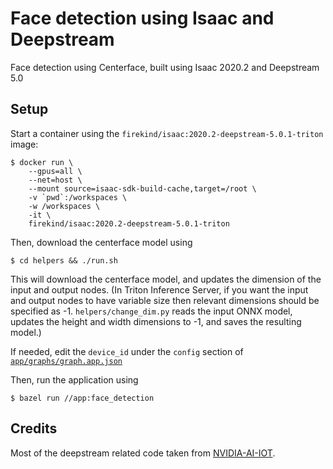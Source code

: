 # Face detection using Isaac and Deepstream

Face detection using Centerface, built using Isaac 2020.2 and Deepstream 5.0

## Setup

Start a container using the `firekind/isaac:2020.2-deepstream-5.0.1-triton` image:

```
$ docker run \
    --gpus=all \
    --net=host \
    --mount source=isaac-sdk-build-cache,target=/root \
    -v `pwd`:/workspaces \
    -w /workspaces \
    -it \
    firekind/isaac:2020.2-deepstream-5.0.1-triton
```

Then, download the centerface model using

```
$ cd helpers && ./run.sh
```

This will download the centerface model, and updates the dimension of the input and output nodes. (In Triton Inference Server, if you want the input and output nodes to have variable size then relevant dimensions should be specified as -1. `helpers/change_dim.py` reads the input ONNX model, updates the height and width dimensions to -1, and saves the resulting model.)

If needed, edit the `device_id` under the `config` section of [`app/graphs/graph.app.json`](https://github.com/firekind/isaac_deepstream_yolo/blob/master/app/graphs/graph.app.json#L74)

Then, run the application using

```
$ bazel run //app:face_detection
```

## Credits

Most of the deepstream related code taken from [NVIDIA-AI-IOT](https://github.com/NVIDIA-AI-IOT/deepstream_triton_model_deploy).
